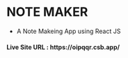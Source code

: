 <h1>NOTE MAKER</h1>
<ul>
<li>A Note Makeing App using React JS</li>
</ul>
<h4> Live Site URL : https://oipqqr.csb.app/ </h4>
